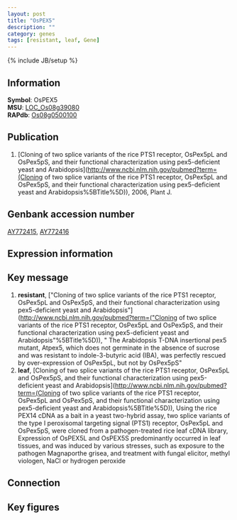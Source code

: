```yaml
---
layout: post
title: "OsPEX5"
description: ""
category: genes
tags: [resistant, leaf, Gene]
---
```

{% include JB/setup %}

## Information
__Symbol__: OsPEX5  
__MSU__: [LOC_Os08g39080](http://rice.plantbiology.msu.edu/cgi-bin/ORF_infopage.cgi?orf=LOC_Os08g39080)  
__RAPdb__: [Os08g0500100](http://rapdb.dna.affrc.go.jp/viewer/gbrowse_details/irgsp1?name=Os08g0500100)  

## Publication
1. [Cloning of two splice variants of the rice PTS1 receptor, OsPex5pL and OsPex5pS, and their functional characterization using pex5-deficient yeast and Arabidopsis](http://www.ncbi.nlm.nih.gov/pubmed?term=(Cloning of two splice variants of the rice PTS1 receptor, OsPex5pL and OsPex5pS, and their functional characterization using pex5-deficient yeast and Arabidopsis%5BTitle%5D)), 2006, Plant J.

## Genbank accession number
[AY772415](http://www.ncbi.nlm.nih.gov/nuccore/AY772415), [AY772416](http://www.ncbi.nlm.nih.gov/nuccore/AY772416)

## Expression information

## Key message
1. __resistant__, ["Cloning of two splice variants of the rice PTS1 receptor, OsPex5pL and OsPex5pS, and their functional characterization using pex5-deficient yeast and Arabidopsis"](http://www.ncbi.nlm.nih.gov/pubmed?term=("Cloning of two splice variants of the rice PTS1 receptor, OsPex5pL and OsPex5pS, and their functional characterization using pex5-deficient yeast and Arabidopsis"%5BTitle%5D)), " The Arabidopsis T-DNA insertional pex5 mutant, Atpex5, which does not germinate in the absence of sucrose and was resistant to indole-3-butyric acid (IBA), was perfectly rescued by over-expression of OsPex5pL, but not by OsPex5pS"
2. __leaf__, [Cloning of two splice variants of the rice PTS1 receptor, OsPex5pL and OsPex5pS, and their functional characterization using pex5-deficient yeast and Arabidopsis](http://www.ncbi.nlm.nih.gov/pubmed?term=(Cloning of two splice variants of the rice PTS1 receptor, OsPex5pL and OsPex5pS, and their functional characterization using pex5-deficient yeast and Arabidopsis%5BTitle%5D)), Using the rice PEX14 cDNA as a bait in a yeast two-hybrid assay, two splice variants of the type I peroxisomal targeting signal (PTS1) receptor, OsPex5pL and OsPex5pS, were cloned from a pathogen-treated rice leaf cDNA library, Expression of OsPEX5L and OsPEX5S predominantly occurred in leaf tissues, and was induced by various stresses, such as exposure to the pathogen Magnaporthe grisea, and treatment with fungal elicitor, methyl viologen, NaCl or hydrogen peroxide

## Connection

## Key figures


